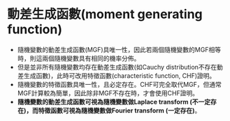 # 動差生成函數\(moment generating function\)

* 隨機變數的動差生成函數\(MGF\)具唯一性，因此若兩個隨機變數的MGF相等時，則這兩個隨機變數具有相同的機率分佈。
* 但是並非所有隨機變數均存在動差生成函數\(如Cauchy distribution不存在動差生成函數\)，此時可改用特徵函數\(characteristic function, CHF\)證明。
* 隨機變數的特徵函數具唯一性，且必定存在。CHF可完全取代MGF，但通常MGF計算較為簡單，因此除非MGF不存在時，才會使用CHF證明。
* **隨機變數的動差生成函數可視為隨機變數做Laplace transform \(不一定存在\)，而特徵函數可視為隨機變數做Fourier transform \(一定存在\)**。





